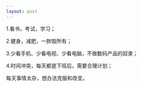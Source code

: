 ```yaml
---
layout: post
---
```

1.看书，考试，学习；

2.健身，减肥，一胖毁所有；

3.少看手机、少看电视、少看电脑，不做数码产品的奴隶；

4.时间冲突，每天都是下班后，需要合理计划；

每天事情太杂，想办法克服和改变。